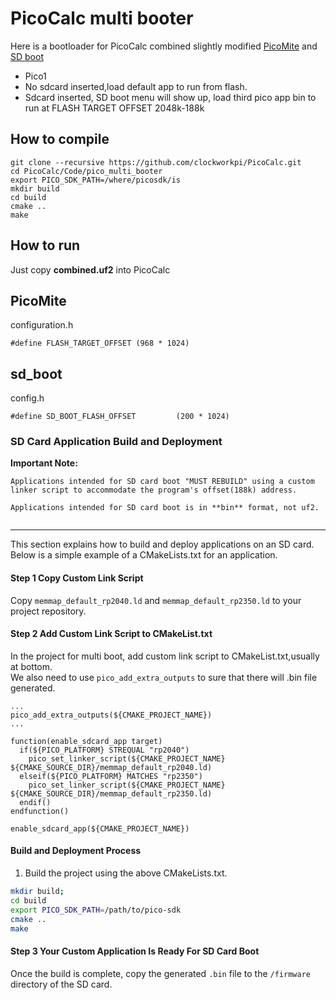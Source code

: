 # PicoCalc multi booter

Here is a bootloader for PicoCalc combined slightly modified [PicoMite](https://github.com/madcock/PicoMiteAllVersions) and [SD boot](https://github.com/adwuard/Picocalc_SD_Boot)   

- Pico1 
- No sdcard inserted,load default app to run from flash. 
- Sdcard inserted, SD boot menu will show up, load third pico app bin to run at FLASH TARGET OFFSET 2048k-188k

## How to compile
```
git clone --recursive https://github.com/clockworkpi/PicoCalc.git
cd PicoCalc/Code/pico_multi_booter
export PICO_SDK_PATH=/where/picosdk/is
mkdir build
cd build
cmake ..
make
```
## How to run 

Just copy **combined.uf2** into PicoCalc


## PicoMite
configuration.h
```
#define FLASH_TARGET_OFFSET (968 * 1024)
```

## sd_boot

config.h
```
#define SD_BOOT_FLASH_OFFSET         (200 * 1024)
```

### SD Card Application Build and Deployment
**Important Note:**   
```
Applications intended for SD card boot "MUST REBUILD" using a custom linker script to accommodate the program's offset(188k) address.

Applications intended for SD card boot is in **bin** format, not uf2.
 
```

--- 
This section explains how to build and deploy applications on an SD card. Below is a simple example of a CMakeLists.txt for an application.


#### Step 1 Copy Custom Link Script
Copy `memmap_default_rp2040.ld` and `memmap_default_rp2350.ld` to your project repository.


#### Step 2 Add Custom Link Script to CMakeList.txt
In the project for multi boot, add custom link script to CMakeList.txt,usually at bottom.   
We also need to use `pico_add_extra_outputs` to sure that there will .bin file generated.   

```
...
pico_add_extra_outputs(${CMAKE_PROJECT_NAME})
...

function(enable_sdcard_app target)
  if(${PICO_PLATFORM} STREQUAL "rp2040")
    pico_set_linker_script(${CMAKE_PROJECT_NAME} ${CMAKE_SOURCE_DIR}/memmap_default_rp2040.ld)
  elseif(${PICO_PLATFORM} MATCHES "rp2350")
    pico_set_linker_script(${CMAKE_PROJECT_NAME} ${CMAKE_SOURCE_DIR}/memmap_default_rp2350.ld)
  endif()
endfunction()

enable_sdcard_app(${CMAKE_PROJECT_NAME})
```
#### Build and Deployment Process
1. Build the project using the above CMakeLists.txt.

```bash
mkdir build; 
cd build
export PICO_SDK_PATH=/path/to/pico-sdk 
cmake ..
make
```

#### Step 3 Your Custom Application Is Ready For SD Card Boot 
Once the build is complete, copy the generated `.bin` file to the `/firmware` directory of the SD card.  



